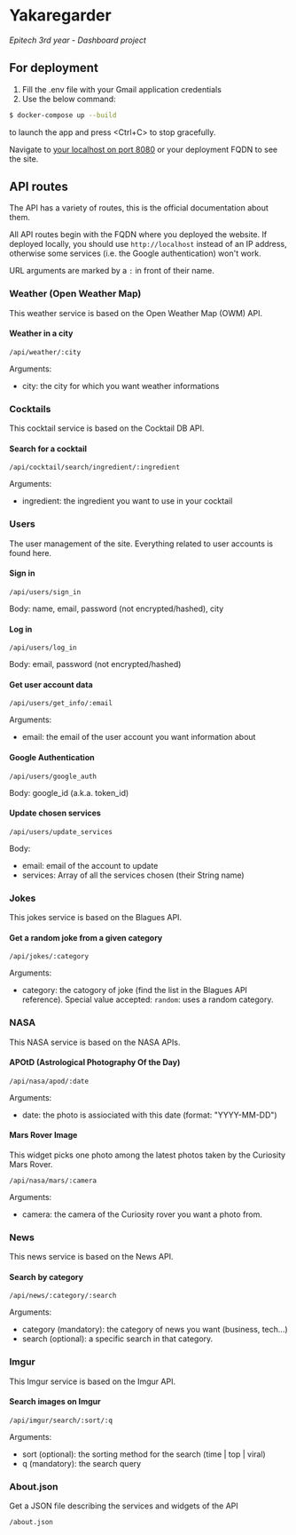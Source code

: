 # Yakaregarder
*Epitech 3rd year - Dashboard project*



## For deployment

1. Fill the .env file with your Gmail application credentials
2. Use the below command:

```sh
$ docker-compose up --build
```

to launch the app and press <Ctrl+C> to stop gracefully.  

Navigate to [your localhost on port 8080](http://localhost:8080) or your deployment FQDN to see the site.



## API routes

The API has a variety of routes, this is the official documentation about them.

All API routes begin with the FQDN where you deployed the website.
If deployed locally, you should use `http://localhost` instead of an IP address, otherwise some services (i.e. the Google authentication) won't work.

URL arguments are marked by a `:` in front of their name.


### Weather (Open Weather Map)

This weather service is based on the Open Weather Map (OWM) API.

#### Weather in a city
```
/api/weather/:city
```
Arguments:
- city: the city for which you want weather informations


### Cocktails

This cocktail service is based on the Cocktail DB API.

#### Search for a cocktail
```
/api/cocktail/search/ingredient/:ingredient
```
Arguments:
- ingredient: the ingredient you want to use in your cocktail


### Users

The user management of the site. Everything related to user accounts is found here.

#### Sign in
```
/api/users/sign_in
```
Body: name, email, password (not encrypted/hashed), city

#### Log in
```
/api/users/log_in
```
Body: email, password (not encrypted/hashed)

#### Get user account data
```
/api/users/get_info/:email
```
Arguments:
- email: the email of the user account you want information about

#### Google Authentication
```
/api/users/google_auth
```
Body: google_id (a.k.a. token_id)

#### Update chosen services
```
/api/users/update_services
```
Body:
- email: email of the account to update
- services: Array of all the services chosen (their String name)


### Jokes

This jokes service is based on the Blagues API.

#### Get a random joke from a given category
```
/api/jokes/:category
```
Arguments:
- category: the catogory of joke (find the list in the Blagues API reference). Special value accepted: `random`: uses a random category.


### NASA

This NASA service is based on the NASA APIs.

#### APOtD (Astrological Photography Of the Day)
```
/api/nasa/apod/:date
```
Arguments:
- date: the photo is assiociated with this date (format: "YYYY-MM-DD")

#### Mars Rover Image
This widget picks one photo among the latest photos taken by the Curiosity Mars Rover.
```
/api/nasa/mars/:camera
```
Arguments:
- camera: the camera of the Curiosity rover you want a photo from.


### News

This news service is based on the News API.

#### Search by category
```
/api/news/:category/:search
```
Arguments:
- category (mandatory): the category of news you want (business, tech...)
- search (optional): a specific search in that category.


### Imgur

This Imgur service is based on the Imgur API.

#### Search images on Imgur
```
/api/imgur/search/:sort/:q
```
Arguments:
- sort (optional): the sorting method for the search (time | top | viral)
- q (mandatory): the search query


### About.json
Get a JSON file describing the services and widgets of the API
```
/about.json
```
